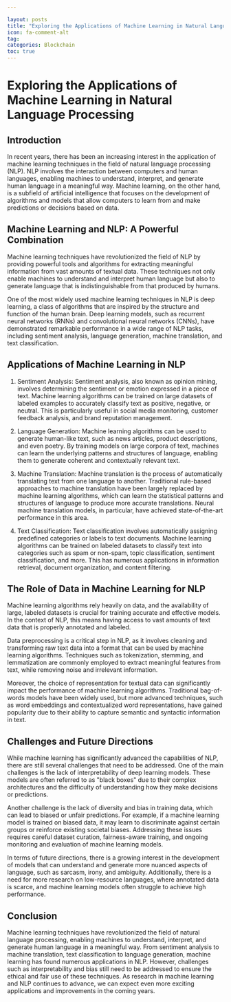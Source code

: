 ```yaml
---

layout: posts
title: "Exploring the Applications of Machine Learning in Natural Language Processing"
icon: fa-comment-alt
tag:      
categories: Blockchain
toc: true
---
```




# Exploring the Applications of Machine Learning in Natural Language Processing

## Introduction

In recent years, there has been an increasing interest in the application of machine learning techniques in the field of natural language processing (NLP). NLP involves the interaction between computers and human languages, enabling machines to understand, interpret, and generate human language in a meaningful way. Machine learning, on the other hand, is a subfield of artificial intelligence that focuses on the development of algorithms and models that allow computers to learn from and make predictions or decisions based on data.

## Machine Learning and NLP: A Powerful Combination

Machine learning techniques have revolutionized the field of NLP by providing powerful tools and algorithms for extracting meaningful information from vast amounts of textual data. These techniques not only enable machines to understand and interpret human language but also to generate language that is indistinguishable from that produced by humans.

One of the most widely used machine learning techniques in NLP is deep learning, a class of algorithms that are inspired by the structure and function of the human brain. Deep learning models, such as recurrent neural networks (RNNs) and convolutional neural networks (CNNs), have demonstrated remarkable performance in a wide range of NLP tasks, including sentiment analysis, language generation, machine translation, and text classification.

## Applications of Machine Learning in NLP

1. Sentiment Analysis: Sentiment analysis, also known as opinion mining, involves determining the sentiment or emotion expressed in a piece of text. Machine learning algorithms can be trained on large datasets of labeled examples to accurately classify text as positive, negative, or neutral. This is particularly useful in social media monitoring, customer feedback analysis, and brand reputation management.

2. Language Generation: Machine learning algorithms can be used to generate human-like text, such as news articles, product descriptions, and even poetry. By training models on large corpora of text, machines can learn the underlying patterns and structures of language, enabling them to generate coherent and contextually relevant text.

3. Machine Translation: Machine translation is the process of automatically translating text from one language to another. Traditional rule-based approaches to machine translation have been largely replaced by machine learning algorithms, which can learn the statistical patterns and structures of language to produce more accurate translations. Neural machine translation models, in particular, have achieved state-of-the-art performance in this area.

4. Text Classification: Text classification involves automatically assigning predefined categories or labels to text documents. Machine learning algorithms can be trained on labeled datasets to classify text into categories such as spam or non-spam, topic classification, sentiment classification, and more. This has numerous applications in information retrieval, document organization, and content filtering.

## The Role of Data in Machine Learning for NLP

Machine learning algorithms rely heavily on data, and the availability of large, labeled datasets is crucial for training accurate and effective models. In the context of NLP, this means having access to vast amounts of text data that is properly annotated and labeled.

Data preprocessing is a critical step in NLP, as it involves cleaning and transforming raw text data into a format that can be used by machine learning algorithms. Techniques such as tokenization, stemming, and lemmatization are commonly employed to extract meaningful features from text, while removing noise and irrelevant information.

Moreover, the choice of representation for textual data can significantly impact the performance of machine learning algorithms. Traditional bag-of-words models have been widely used, but more advanced techniques, such as word embeddings and contextualized word representations, have gained popularity due to their ability to capture semantic and syntactic information in text.

## Challenges and Future Directions

While machine learning has significantly advanced the capabilities of NLP, there are still several challenges that need to be addressed. One of the main challenges is the lack of interpretability of deep learning models. These models are often referred to as "black boxes" due to their complex architectures and the difficulty of understanding how they make decisions or predictions.

Another challenge is the lack of diversity and bias in training data, which can lead to biased or unfair predictions. For example, if a machine learning model is trained on biased data, it may learn to discriminate against certain groups or reinforce existing societal biases. Addressing these issues requires careful dataset curation, fairness-aware training, and ongoing monitoring and evaluation of machine learning models.

In terms of future directions, there is a growing interest in the development of models that can understand and generate more nuanced aspects of language, such as sarcasm, irony, and ambiguity. Additionally, there is a need for more research on low-resource languages, where annotated data is scarce, and machine learning models often struggle to achieve high performance.

## Conclusion

Machine learning techniques have revolutionized the field of natural language processing, enabling machines to understand, interpret, and generate human language in a meaningful way. From sentiment analysis to machine translation, text classification to language generation, machine learning has found numerous applications in NLP. However, challenges such as interpretability and bias still need to be addressed to ensure the ethical and fair use of these techniques. As research in machine learning and NLP continues to advance, we can expect even more exciting applications and improvements in the coming years.